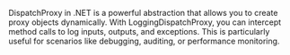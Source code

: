 DispatchProxy in .NET is a powerful abstraction that allows you to create proxy objects dynamically. With LoggingDispatchProxy, you can intercept method calls to log inputs, outputs, and exceptions. This is particularly useful for scenarios like debugging, auditing, or performance monitoring.
